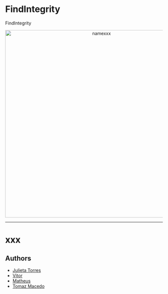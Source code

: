 # FindIntegrity
FindIntegrity


<p align="center">
   <a href="https://github.com/TomazAlexandre/x">
     <img src="logon.PNG" alt="namexxx" title="Logon time" width="600px">
   </a>
</p>

-----------------

#  xxx


## Authors

- [Julieta Torres]()   
- [Vitor]()   
- [Matheus]()   
- [Tomaz Macedo](https://github.com/tomazalexandre)  
 

